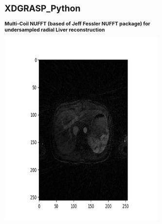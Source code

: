 # XDGRASP_Python

<h3> Multi-Coil NUFFT (based of Jeff Fessler NUFFT package) for undersampled radial Liver reconstruction </h3>
  <img src ="MC_image.png" width="800" height="600" />
